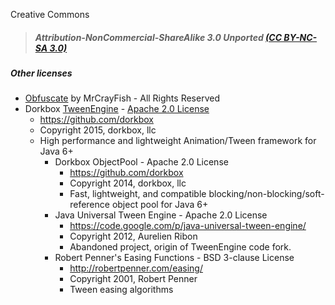 Creative Commons

> ##### Attribution-NonCommercial-ShareAlike 3.0 Unported [(CC BY-NC-SA 3.0)][1]

##### Other licenses
* [Obfuscate][2] by MrCrayFish - All Rights Reserved
* Dorkbox [TweenEngine][3] - [Apache 2.0 License][4]
  * https://github.com/dorkbox
  * Copyright 2015, dorkbox, llc
  * High performance and lightweight Animation/Tween framework for Java 6+
    * Dorkbox ObjectPool - Apache 2.0 License
      * https://github.com/dorkbox
      * Copyright 2014, dorkbox, llc
      * Fast, lightweight, and compatible blocking/non-blocking/soft-reference object pool for Java 6+
    * Java Universal Tween Engine - Apache 2.0 License
      * https://code.google.com/p/java-universal-tween-engine/
      * Copyright 2012, Aurelien Ribon
      * Abandoned project, origin of TweenEngine code fork.
    * Robert Penner's Easing Functions - BSD 3-clause License
      * http://robertpenner.com/easing/
      * Copyright 2001, Robert Penner
      * Tween easing algorithms

[1]: https://creativecommons.org/licenses/by-nc-sa/3.0/deed.en_GB
[2]: https://minecraft.curseforge.com/projects/obfuscate?gameCategorySlug=mc-mods&projectID=289380
[3]: https://github.com/dorkbox/TweenEngine
[4]: http://www.apache.org/licenses/LICENSE-2.0
